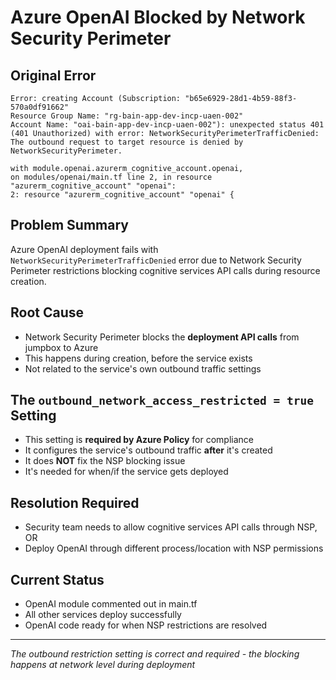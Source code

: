 # Azure OpenAI Blocked by Network Security Perimeter

## Original Error
```
Error: creating Account (Subscription: "b65e6929-28d1-4b59-88f3-570a0df91662"
Resource Group Name: "rg-bain-app-dev-incp-uaen-002"
Account Name: "oai-bain-app-dev-incp-uaen-002"): unexpected status 401 (401 Unauthorized) with error: NetworkSecurityPerimeterTrafficDenied: The outbound request to target resource is denied by NetworkSecurityPerimeter.

with module.openai.azurerm_cognitive_account.openai,
on modules/openai/main.tf line 2, in resource "azurerm_cognitive_account" "openai":
2: resource "azurerm_cognitive_account" "openai" {
```

## Problem Summary
Azure OpenAI deployment fails with `NetworkSecurityPerimeterTrafficDenied` error due to Network Security Perimeter restrictions blocking cognitive services API calls during resource creation.

## Root Cause
- Network Security Perimeter blocks the **deployment API calls** from jumpbox to Azure
- This happens during creation, before the service exists
- Not related to the service's own outbound traffic settings

## The `outbound_network_access_restricted = true` Setting
- This setting is **required by Azure Policy** for compliance
- It configures the service's outbound traffic **after** it's created
- It does **NOT** fix the NSP blocking issue
- It's needed for when/if the service gets deployed

## Resolution Required
- Security team needs to allow cognitive services API calls through NSP, OR
- Deploy OpenAI through different process/location with NSP permissions

## Current Status
- OpenAI module commented out in main.tf
- All other services deploy successfully
- OpenAI code ready for when NSP restrictions are resolved

---
*The outbound restriction setting is correct and required - the blocking happens at network level during deployment*